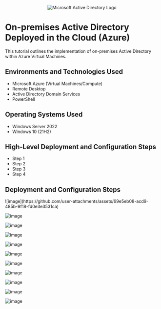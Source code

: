 <p align="center">
<img src="https://i.imgur.com/pU5A58S.png" alt="Microsoft Active Directory Logo"/>
</p>

<h1>On-premises Active Directory Deployed in the Cloud (Azure)</h1>
This tutorial outlines the implementation of on-premises Active Directory within Azure Virtual Machines.<br />



<h2>Environments and Technologies Used</h2>

- Microsoft Azure (Virtual Machines/Compute)
- Remote Desktop
- Active Directory Domain Services
- PowerShell

<h2>Operating Systems Used </h2>

- Windows Server 2022
- Windows 10 (21H2)

<h2>High-Level Deployment and Configuration Steps</h2>

- Step 1
- Step 2
- Step 3
- Step 4

<h2>Deployment and Configuration Steps</h2>
![image](https://github.com/user-attachments/assets/69e5eb08-acd9-485b-9f18-fd0e3e3531ca)

![image](https://github.com/user-attachments/assets/0a6fdcfb-b806-4e27-8ae2-9de931b2ed7a)


![image](https://github.com/user-attachments/assets/41b84fc7-22e7-4e3f-8c6c-5d58a818a0b7)

![image](https://github.com/user-attachments/assets/a04b0f19-25e2-43e9-8ee7-d6120343e772)

![image](https://github.com/user-attachments/assets/4c76bd03-2a1b-4c1d-bf5d-f92f1ff1945c)

![image](https://github.com/user-attachments/assets/682c9e10-5b1c-4488-ae2d-4171eddfb814)


![image](https://github.com/user-attachments/assets/2afbeb44-2172-4f7f-954c-2af86539d025)


![image](https://github.com/user-attachments/assets/ef5732b0-6411-4a90-9321-9f0bc26a695a)

![image](https://github.com/user-attachments/assets/f001dfd5-427a-4233-9063-1cea59f820f2)


![image](https://github.com/user-attachments/assets/b46ebe8c-6ca0-4abc-baec-93adfc08dc7b)


![image](https://github.com/user-attachments/assets/77c801bb-b685-4f8a-bad8-32b87fcd7fb2)
